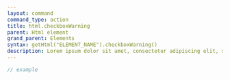 ```yaml
---
layout: command
command_type: action
title: html.checkboxWarning
parent: Html element
grand_parent: Elements
syntax: getHtml("ELEMENT_NAME").checkboxWarning()
description: Lorem ipsum dolor sit amet, consectetur adipiscing elit, sed do eiusmod tempor incididunt ut labore et dolore magna aliqua. Ut enim ad minim veniam, quis nostrud exercitation ullamco laboris nisi ut aliquip ex ea commodo consequat.
---
```


```javascript
// example
```